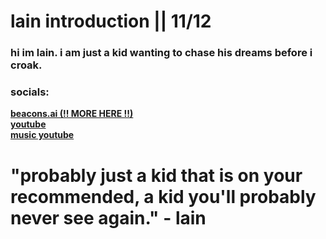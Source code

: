 # lain introduction || 11/12

### hi im lain. i am just a kid wanting to chase his dreams before i croak.

### socials:
**[beacons.ai (!! MORE HERE !!)](beacons.ai/lainlain)** <br>
**[youtube](youtube.com/@lain-y3v)** <br>
**[music youtube](youtube.com/@lainchrist)** <br>

# "probably just a kid that is on your recommended, a kid you'll probably never see again." - lain
